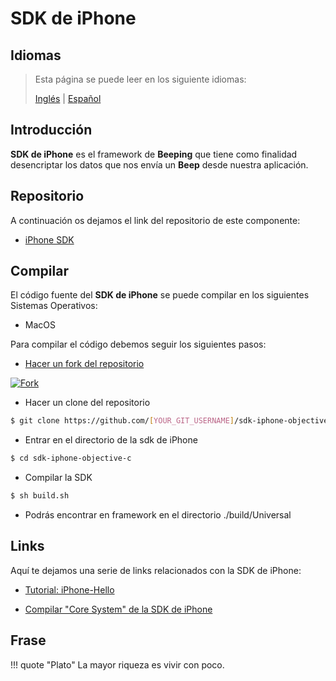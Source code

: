 # SDK de iPhone

## Idiomas

> Esta página se puede leer en los siguiente idiomas:
>  
> [Inglés](https://en.beeping.land/componets/sdk-iphone/) | [Español](https://es.beeping.land/componets/sdk-iphone/)

## Introducción

**SDK de iPhone** es el framework de **Beeping** que tiene como finalidad desencriptar los datos que nos envía un **Beep** desde nuestra aplicación.

## Repositorio

A continuación os dejamos el link del repositorio de este componente:

* [iPhone SDK](https://github.com/beeping-io/sdk-iphone-objective-c)

## Compilar

El código fuente del **SDK de iPhone** se puede compilar en los siguientes Sistemas Operativos:

- MacOS

Para compilar el código debemos seguir los siguientes pasos:

- [Hacer un fork del repositorio](https://github.com/beeping-io/sdk-iphone-objective-c)

[![Fork](/assets/images/shoots/iphonesdk-fork.jpg)](/assets/images/shoots/iphonesdk-fork.jpg)

- Hacer un clone del repositorio

``` bash
$ git clone https://github.com/[YOUR_GIT_USERNAME]/sdk-iphone-objective-c
```

- Entrar en el directorio de la sdk de iPhone

``` bash
$ cd sdk-iphone-objective-c
```

- Compilar la SDK

``` bash
$ sh build.sh
```

- Podrás encontrar en framework en el directorio ./build/Universal

## Links

Aquí te dejamos una serie de links relacionados con la SDK de iPhone:

- [Tutorial: iPhone-Hello](/tutorials/iphone-hello/)

- [Compilar "Core System" de la SDK de iPhone](/components/core/)

## Frase

!!! quote "Plato"
    La mayor riqueza es vivir con poco.

